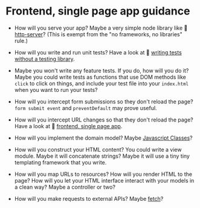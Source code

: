 # Frontend, single page app guidance

* How will you serve your app? Maybe a very simple node library like :pill: [http-server](../pills/http_server.md)? (This is exempt from the "no frameworks, no libraries" rule.)

* How will you write and run unit tests? Have a look at :pill: [writing tests without a testing library](../pills/writing_tests_without_a_testing_library.md).

* Maybe you won't write any feature tests.  If you do, how will you do it? Maybe you could write tests as functions that use DOM methods like `click` to click on things, and include your test file into your `index.html` when you want to run your tests?

* How will you intercept form submissions so they don't reload the page? `form submit event` and `preventDefault` may prove useful.

* How will you intercept URL changes so that they don't reload the page? Have a look at :pill: [frontend, single page app](../pills/frontend_single_page_app.md).

* How will you implement the domain model? Maybe [Javascript Classes](https://github.com/makersacademy/course/blob/master/pills/js_classes.md)?

* How will you construct your HTML content? You could write a view module.  Maybe it will concatenate strings? Maybe it will use a tiny tiny templating framework that you write.

* How will you map URLs to resources? How will you render HTML to the page? How will you let your HTML interface interact with your models in a clean way? Maybe a controller or two?

* How will you make requests to external APIs? Maybe [fetch](../pills/calling_apis_in_javascript.md)?

